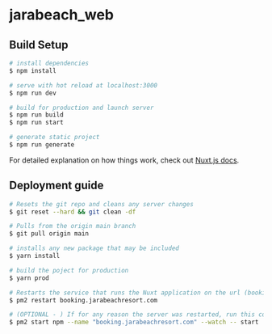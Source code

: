 # jarabeach_web

## Build Setup

```bash
# install dependencies
$ npm install

# serve with hot reload at localhost:3000
$ npm run dev

# build for production and launch server
$ npm run build
$ npm run start

# generate static project
$ npm run generate
```

For detailed explanation on how things work, check out [Nuxt.js docs](https://nuxtjs.org).



## Deployment guide 

```bash
# Resets the git repo and cleans any server changes
$ git reset --hard && git clean -df

# Pulls from the origin main branch
$ git pull origin main

# installs any new package that may be included
$ yarn install

# build the poject for production
$ yarn prod

# Restarts the service that runs the Nuxt application on the url (booking.jarabeachresort.com)
$ pm2 restart booking.jarabeachresort.com

# (OPTIONAL - ) If for any reason the server was restarted, run this command the first time only
$ pm2 start npm --name "booking.jarabeachresort.com" --watch -- start
```
